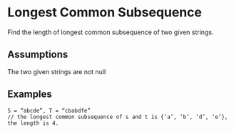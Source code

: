 # Longest Common Subsequence

Find the length of longest common subsequence of two given strings.

## Assumptions

The two given strings are not null

## Examples

```
S = “abcde”, T = “cbabdfe”
// the longest common subsequence of s and t is {‘a’, ‘b’, ‘d’, ‘e’}, the length is 4.
```
